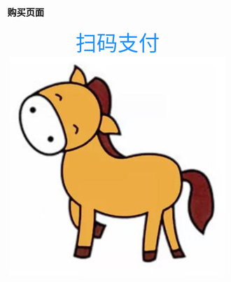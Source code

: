 ## 购买页面

<center><font color=#1e90ff size=36>扫码支付</font></center>

<div style="text-align: center">
<img src="../.vuepress/public/pay_qr_code.png"/>
</div>
